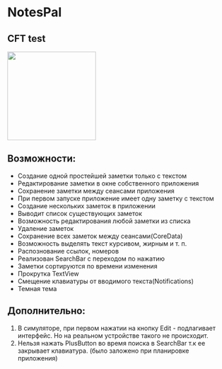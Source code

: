# NotesPal
## CFT test

<img src="https://user-images.githubusercontent.com/79677367/220838240-8da59bbc-539c-4fa2-ad26-0fe98619596b.png" width="200">

## Возможности:
* Создание одной простейшей заметки только с текстом
* Редактирование заметки в окне собственного приложения
* Сохранение заметки между сеансами приложения
* При первом запуске приложение имеет одну заметку с текстом
* Создание нескольких заметок в приложении
* Выводит список существующих заметок
* Возможность редактирования любой заметки из списка
* Удаление заметок
* Сохранение всех заметок между сеансами(CoreData)
* Возможность выделять текст курсивом, жирным и т. п.
* Распознование ссылок, номеров
* Реализован SearchBar c переходом по нажатию
* Заметки сортируются по времени изменения
* Прокрутка TextView
* Смещение клавиатуры от вводимого текста(Notifications)
* Темная тема

## Дополнительно:
1. В симуляторе, при первом нажатии на кнопку Edit - подлагивает интерфейс. Но на реальном устройстве такого не происходит.
2. Нельзя нажать PlusButton во время поиска в SearchBar т.к ее закрывает клавиатура. (было заложено при планировке приложения)
